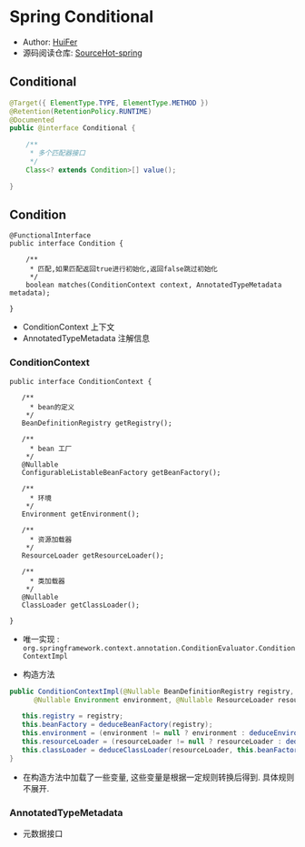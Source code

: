 # Spring Conditional
- Author: [HuiFer](https://github.com/huifer)
- 源码阅读仓库: [SourceHot-spring](https://github.com/SourceHot/spring-framework-read)



## Conditional

```java
@Target({ ElementType.TYPE, ElementType.METHOD })
@Retention(RetentionPolicy.RUNTIME)
@Documented
public @interface Conditional {

    /**
     * 多个匹配器接口
     */
    Class<? extends Condition>[] value();

}
```



## Condition

```
@FunctionalInterface
public interface Condition {

    /**
     * 匹配,如果匹配返回true进行初始化,返回false跳过初始化
     */
    boolean matches(ConditionContext context, AnnotatedTypeMetadata metadata);

}
```



- ConditionContext 上下文
- AnnotatedTypeMetadata 注解信息

### ConditionContext

```
public interface ConditionContext {

   /**
     * bean的定义
    */
   BeanDefinitionRegistry getRegistry();

   /**
     * bean 工厂
    */
   @Nullable
   ConfigurableListableBeanFactory getBeanFactory();

   /**
     * 环境
    */
   Environment getEnvironment();

   /**
     * 资源加载器
    */
   ResourceLoader getResourceLoader();

   /**
     * 类加载器
    */
   @Nullable
   ClassLoader getClassLoader();

}
```

- 唯一实现 : `org.springframework.context.annotation.ConditionEvaluator.ConditionContextImpl`



- 构造方法

```java
public ConditionContextImpl(@Nullable BeanDefinitionRegistry registry,
      @Nullable Environment environment, @Nullable ResourceLoader resourceLoader) {

   this.registry = registry;
   this.beanFactory = deduceBeanFactory(registry);
   this.environment = (environment != null ? environment : deduceEnvironment(registry));
   this.resourceLoader = (resourceLoader != null ? resourceLoader : deduceResourceLoader(registry));
   this.classLoader = deduceClassLoader(resourceLoader, this.beanFactory);
}
```

- 在构造方法中加载了一些变量, 这些变量是根据一定规则转换后得到. 具体规则不展开.







### AnnotatedTypeMetadata 

- 元数据接口